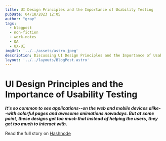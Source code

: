 ```yaml
---
title: UI Design Principles and the Importance of Usability Testing
pubDate: 04/18/2023 12:05
author: "gray"
tags:
  - blogpost
  - non-fiction
  - work-notes
  - QA
  - UX-UI
imgUrl: '../../assets/astro.jpeg'
description: Discussing UI Design Principles and the Importance of Usability Testing
layout: '../../layouts/BlogPost.astro'
---
```


# UI Design Principles and the Importance of Usability Testing


***It's so common to see applications--on the web and mobile devices alike--with colorful pages and awesome animations nowadays. But at some point, these designs get too much that instead of helping the users, they get too much to interact with.***


Read the full story on [Hashnode](https://digracesion.hashnode.dev/ui-design-principles-and-the-importance-of-usability-testing)
